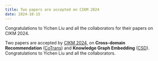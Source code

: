 ```yaml
---
title: Two papers are accepted on CIKM 2024
date: 2024-10-15
---
```


Congratulations to Yichen Liu and all the collaborators for their papers on CIKM 2024.

<!--more-->

Two papers are accepted by [CIKM 2024](https://cikm2024.org), on **Cross-domain Recommendation** ([CoTrans](https://arxiv.org/pdf/2409.19574)) and **Knowledge Graph Embedding** ([CSD](https://arxiv.org/abs/2206.02963)). Congratulations to Yichen Liu and all the collaborators.
